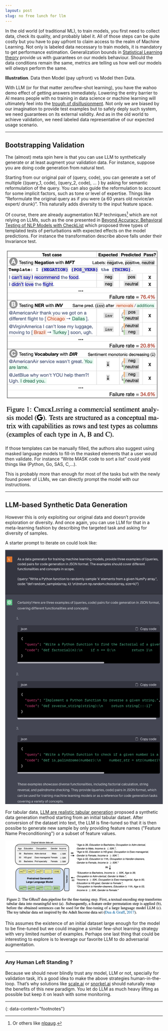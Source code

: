 ```yaml
---
layout: post
slug: no free lunch for llm
---
```



In the old world (of traditional ML), to train models, you first need to collect data, check its quality, and probably label it. All of those steps can be quite costly but you have to pay upfront to claim access to the realm of Machine Learning. Not only is labeled data necessary to train models, it is mandatory to get performance estimation. Generalization bounds in [Statistical Learning theory](https://en.wikipedia.org/wiki/Statistical_learning_theory) provide us with guarantees on our models behaviour. Should the data conditions remain the same, metrics are telling us how well our models will *always* perform the same.

**Illustration**. Data then Model (pay upfront) vs Model then Data.

With LLM (or for that matter zero/few-shot learning), you have the wahoo demo effect of getting answers immediately. Lowering the entry barrier to AI means people with no training in data science or machine learning will ultimately feel into the [trough of disillusionment](https://www.gartner.com/en/chat/gartner-hype-cycle). Not only we are biased by our imagination to provide test examples but to safely deply such system, we need guarantees on its external validity. And as in the old world to achieve validation, we need labeled data representative of our expected usage scenario.

---
## Bootstrapping Validation

The (almost) meta spin here is that you can use LLM to synthetically generate or at least augment your validation data. For instance, suppose you are doing code generation from natural text.

Starting from our original pair of (query, code), you can generate a set of multiple {(query_1, code), (query_2, code), … } by asking for semantic reformulation of the query. You can also guide the reformulation to account for some implicit factors, such as tone or level of expertise. Things like “Reformulate the original query as if you were {a 60 years old novice/an expert/ drunk}”. This naturally adds diversity to the input feature space.

Of course, there are already augmentation NLP techniques[^1] which are not relying on LLMs, such as the one presented in [Beyond Accuracy: Behavioral Testing of NLP Models with CheckList](https://homes.cs.washington.edu/~marcotcr/acl20_checklist.pdf) which proposed three types of templated tests of perturbations with expected effects on the model predictions. For instance the transformation describe above falls under their Invariance test.

![Checklist](/assets/images/checklist.png)

If those templates can be manually filled, the authors also suggest using masked language models to fill-in the masked elements that a user would then validate. For instance “Write MASK code to sort a list” could yield  things like (Python, Go, SAS, C,…).

This is probably more than enough for most of the tasks but with the newly found power of LLMs, we can directly prompt the model with our instructions.

---
## LLM-based Synthetic Data Generation

However this is only exploiting our original data and doesn’t provide exploration or diversity. And once again, you can use LLM for that in a meta-learning fashion by describing the targeted task and asking for diversity of samples.

A starter prompt to iterate on could look like:

![ChatGPT Prompt](/assets/images/prompt_example.png)

For tabular data, [LLM are realistic tabular generation](https://arxiv.org/pdf/2210.06280.pdf) propsoed a synthetic data generation method starting from an initial tabular dataet. After conversion of the dataset into text, the LLM is fine-tuned so that it is then possibe to generate new sample by only providing feature names ("Feature Name Preconditioning") or a subset of feature values.

![Great](/assets/images/GReaT.png)

This assumes the existence of an initial dataset large enough for the model to be fine-tuned but we could imagine a similar few-shot learning strategy with very limited number of examples. Perhaps one last thing that could be interesting to explore is to leverage our favorite LLM to do adversarial augmentation.

---
### Any Human Left Standing ?

Because we should never blindly trust any model, LLM or not, specially for validation task, it’s a good idea to make the above strategies human-in-the-loop. That’s why solutions like [scale.ai](http://scale.ai) or [snorkel.ai](https://snorkel.ai) should naturally reap the benefits of this new paradigm. You let do LLM as much heavy lifting as possible but keep it on leash with some monitoring.

---
{: data-content="footnotes"}

[^1]: Or others like [nlpaug](https://github.com/makcedward/nlpaug).
